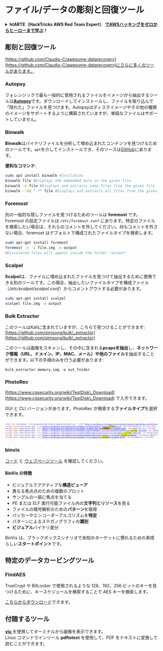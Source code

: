 # ファイル/データの彫刻と回復ツール

<details>

<summary><strong>htARTE（HackTricks AWS Red Team Expert）</strong> <a href="https://training.hacktricks.xyz/courses/arte"><strong>でAWSハッキングをゼロからヒーローまで学ぶ</strong></a><strong>！</strong></summary>

HackTricksをサポートする他の方法：

- **HackTricksで企業を宣伝したい**か**HackTricksをPDFでダウンロードしたい**場合は、[**SUBSCRIPTION PLANS**](https://github.com/sponsors/carlospolop)をチェックしてください！
- [**公式PEASS＆HackTricksのグッズ**](https://peass.creator-spring.com)を入手する
- [**The PEASS Family**](https://opensea.io/collection/the-peass-family)を発見し、独占的な[**NFTs**](https://opensea.io/collection/the-peass-family)のコレクションを見つける
- **💬 [Discordグループ](https://discord.gg/hRep4RUj7f)**または[telegramグループ](https://t.me/peass)に**参加**するか、**Twitter** 🐦 [**@hacktricks\_live**](https://twitter.com/hacktricks\_live)を**フォロー**する
- **ハッキングテクニックを共有する**には、[**HackTricks**](https://github.com/carlospolop/hacktricks)と[**HackTricks Cloud**](https://github.com/carlospolop/hacktricks-cloud)のGitHubリポジトリにPRを提出してください。

</details>

## 彫刻と回復ツール

[https://github.com/Claudio-C/awesome-datarecovery](https://github.com/Claudio-C/awesome-datarecovery)にさらに多くのツールがあります。

### Autopsy

フォレンジックで最も一般的に使用されるファイルをイメージから抽出するツールは[**Autopsy**](https://www.autopsy.com/download/)です。ダウンロードしてインストールし、ファイルを取り込んで「隠れた」ファイルを見つけます。Autopsyはディスクイメージやその他の種類のイメージをサポートするように構築されていますが、単純なファイルはサポートしていません。

### Binwalk <a href="#binwalk" id="binwalk"></a>

**Binwalk**はバイナリファイルを分析して埋め込まれたコンテンツを見つけるためのツールです。`apt`を介してインストールでき、そのソースは[GitHub](https://github.com/ReFirmLabs/binwalk)にあります。

**便利なコマンド**:
```bash
sudo apt install binwalk #Insllation
binwalk file #Displays the embedded data in the given file
binwalk -e file #Displays and extracts some files from the given file
binwalk --dd ".*" file #Displays and extracts all files from the given file
```
### Foremost

別の一般的な隠しファイルを見つけるためのツールは **foremost** です。Foremost の設定ファイルは `/etc/foremost.conf` にあります。特定のファイルを検索したい場合は、それらのコメントを外してください。何もコメントを外さない場合、foremost はデフォルトで構成されたファイルタイプを検索します。
```bash
sudo apt-get install foremost
foremost -v -i file.img -o output
#Discovered files will appear inside the folder "output"
```
### **Scalpel**

**Scalpel**は、ファイルに埋め込まれたファイルを見つけて抽出するために使用できる別のツールです。この場合、抽出したいファイルタイプを構成ファイル（_/etc/scalpel/scalpel.conf_）からコメントアウトする必要があります。
```bash
sudo apt-get install scalpel
scalpel file.img -o output
```
### Bulk Extractor

このツールはKaliに含まれていますが、こちらで見つけることができます: [https://github.com/simsong/bulk\_extractor](https://github.com/simsong/bulk\_extractor)

このツールは画像をスキャンし、その中に含まれる**pcapsを抽出**し、**ネットワーク情報（URL、ドメイン、IP、MAC、メール）**や他の**ファイル**を抽出することができます。以下の手順のみを行う必要があります:
```
bulk_extractor memory.img -o out_folder
```
### PhotoRec

[https://www.cgsecurity.org/wiki/TestDisk\_Download](https://www.cgsecurity.org/wiki/TestDisk\_Download) で入手できます。

GUI と CLI バージョンがあります。PhotoRec が検索する**ファイルタイプ**を選択できます。

![](<../../../.gitbook/assets/image (524).png>)

### binvis

[コード](https://code.google.com/archive/p/binvis/) と [ウェブページツール](https://binvis.io/#/) を確認してください。

#### BinVis の特徴

- ビジュアルでアクティブな**構造ビューア**
- 異なる焦点点のための複数のプロット
- サンプルの一部に焦点を当てる
- PE または ELF 実行可能ファイル内の**文字列とリソース**を見る
- ファイルの暗号解析のための**パターン**を取得
- パッカーやエンコーダーアルゴリズムを**特定**
- パターンによるステガノグラフィの**識別**
- **ビジュアル**バイナリ差分

BinVis は、ブラックボックスシナリオで未知のターゲットに慣れるための素晴らしい**スタートポイント**です。

## 特定のデータカービングツール

### FindAES

TrueCrypt や BitLocker で使用されるような 128、192、256 ビットのキーを見つけるために、キースケジュールを検索することで AES キーを検索します。

[こちらからダウンロード](https://sourceforge.net/projects/findaes/)できます。

## 付随するツール

[**viu** ](https://github.com/atanunq/viu)を使用してターミナルから画像を表示できます。\
Linux コマンドラインツール **pdftotext** を使用して、PDF をテキストに変換して読むことができます。
